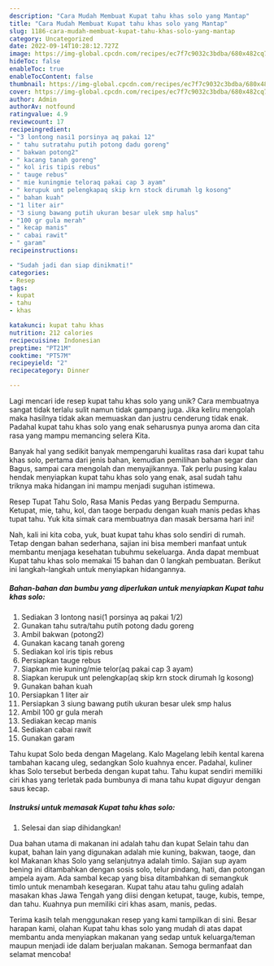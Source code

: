 ```yaml
---
description: "Cara Mudah Membuat Kupat tahu khas solo yang Mantap"
title: "Cara Mudah Membuat Kupat tahu khas solo yang Mantap"
slug: 1186-cara-mudah-membuat-kupat-tahu-khas-solo-yang-mantap
category: Uncategorized
date: 2022-09-14T10:28:12.727Z
image: https://img-global.cpcdn.com/recipes/ec7f7c9032c3bdba/680x482cq70/kupat-tahu-khas-solo-foto-resep-utama.jpg
hideToc: false
enableToc: true
enableTocContent: false
thumbnail: https://img-global.cpcdn.com/recipes/ec7f7c9032c3bdba/680x482cq70/kupat-tahu-khas-solo-foto-resep-utama.jpg
cover: https://img-global.cpcdn.com/recipes/ec7f7c9032c3bdba/680x482cq70/kupat-tahu-khas-solo-foto-resep-utama.jpg
author: Admin
authorAv: notfound
ratingvalue: 4.9
reviewcount: 17
recipeingredient:
- "3 lontong nasi1 porsinya aq pakai 12"
- " tahu sutratahu putih potong dadu goreng"
- " bakwan potong2"
- " kacang tanah goreng"
- " kol iris tipis rebus"
- " tauge rebus"
- " mie kuningmie teloraq pakai cap 3 ayam"
- " kerupuk unt pelengkapaq skip krn stock dirumah lg kosong"
- " bahan kuah"
- "1 liter air"
- "3 siung bawang putih ukuran besar ulek smp halus"
- "100 gr gula merah"
- " kecap manis"
- " cabai rawit"
- " garam"
recipeinstructions:

- "Sudah jadi dan siap dinikmati!"
categories:
- Resep
tags:
- kupat
- tahu
- khas

katakunci: kupat tahu khas 
nutrition: 212 calories
recipecuisine: Indonesian
preptime: "PT21M"
cooktime: "PT57M"
recipeyield: "2"
recipecategory: Dinner

---
```





Lagi mencari ide resep kupat tahu khas solo yang unik? Cara membuatnya sangat tidak terlalu sulit namun tidak gampang juga. Jika keliru mengolah maka hasilnya tidak akan memuaskan dan justru cenderung tidak enak. Padahal kupat tahu khas solo yang enak seharusnya punya aroma dan cita rasa yang mampu memancing selera Kita.





Banyak hal yang sedikit banyak mempengaruhi kualitas rasa dari kupat tahu khas solo, pertama dari jenis bahan, kemudian pemilihan bahan segar dan Bagus, sampai cara mengolah dan menyajikannya. Tak perlu pusing kalau hendak menyiapkan kupat tahu khas solo yang enak,      asal sudah tahu triknya maka hidangan ini mampu menjadi suguhan istimewa.














Resep Tupat Tahu Solo, Rasa Manis Pedas yang Berpadu Sempurna. Ketupat, mie, tahu, kol, dan taoge berpadu dengan kuah manis pedas khas tupat tahu. Yuk kita simak cara membuatnya dan masak bersama hari ini!






Nah, kali ini kita coba, yuk, buat kupat tahu khas solo sendiri di rumah. Tetap dengan bahan sederhana, sajian ini bisa memberi manfaat untuk membantu menjaga kesehatan tubuhmu sekeluarga. Anda dapat membuat Kupat tahu khas solo memakai 15 bahan dan 0 langkah pembuatan. Berikut ini langkah-langkah untuk menyiapkan hidangannya.

<!--inarticleads1-->

##### Bahan-bahan dan bumbu yang diperlukan untuk menyiapkan Kupat tahu khas solo:

1. Sediakan 3 lontong nasi(1 porsinya aq pakai 1/2)
1. Gunakan  tahu sutra/tahu putih potong dadu goreng
1. Ambil  bakwan (potong2)
1. Gunakan  kacang tanah goreng
1. Sediakan  kol iris tipis rebus
1. Persiapkan  tauge rebus
1. Siapkan  mie kuning/mie telor(aq pakai cap 3 ayam)
1. Siapkan  kerupuk unt pelengkap(aq skip krn stock dirumah lg kosong)
1. Gunakan  bahan kuah
1. Persiapkan 1 liter air
1. Persiapkan 3 siung bawang putih ukuran besar ulek smp halus
1. Ambil 100 gr gula merah
1. Sediakan  kecap manis
1. Sediakan  cabai rawit
1. Gunakan  garam


Tahu kupat Solo beda dengan Magelang. Kalo Magelang lebih kental karena tambahan kacang uleg, sedangkan Solo kuahnya encer. Padahal, kuliner khas Solo tersebut berbeda dengan kupat tahu. Tahu kupat sendiri memiliki ciri khas yang terletak pada bumbunya di mana tahu kupat diguyur dengan saus kecap. 

<!--inarticleads2-->

##### Instruksi untuk memasak Kupat tahu khas solo:


1. Selesai dan siap dihidangkan!

Dua bahan utama di makanan ini adalah tahu dan kupat Selain tahu dan kupat, bahan lain yang digunakan adalah mie kuning, bakwan, taoge, dan kol Makanan khas Solo yang selanjutnya adalah timlo. Sajian sup ayam bening ini ditambahkan dengan sosis solo, telur pindang, hati, dan potongan ampela ayam. Ada sambal kecap yang bisa ditambahkan di semangkuk timlo untuk menambah kesegaran. Kupat tahu atau tahu guling adalah masakan khas Jawa Tengah yang diisi dengan ketupat, tauge, kubis, tempe, dan tahu. Kuahnya pun memiliki ciri khas asam, manis, pedas. 

Terima kasih telah menggunakan resep yang kami tampilkan di sini. Besar harapan kami, olahan Kupat tahu khas solo yang mudah di atas dapat membantu anda menyiapkan makanan yang sedap untuk keluarga/teman maupun menjadi ide dalam berjualan makanan. Semoga bermanfaat dan selamat mencoba!
